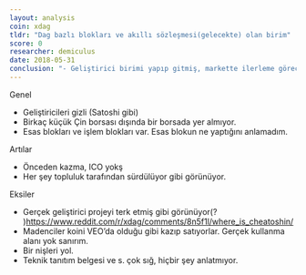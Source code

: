 ```yaml
---
layout: analysis
coin: xdag
tldr: "Dag bazlı blokları ve akıllı sözleşmesi(gelecekte) olan birim"
score: 0
researcher: demiculus
date: 2018-05-31
conclusion: "- Geliştirici birimi yapıp gitmiş, markette ilerleme göreceğimizi sanmıyorum. \n- Fikir güzel ama teknik dökümanlar olmadığı için Dag sistemleri iyi mi olur, kötü mü bilemiyorum. O yüzden 0 verdim."
---
```


Genel

- Geliştiricileri gizli (Satoshi gibi)
- Birkaç küçük Çin borsası dışında bir borsada yer almıyor. 
- Esas blokları ve işlem blokları var. Esas blokun ne yaptığını anlamadım. 


Artılar

- Önceden kazma, ICO yokş 
- Her şey topluluk tarafından sürdülüyor gibi görünüyor. 


Eksiler

- Gerçek geliştirici projeyi terk etmiş gibi görünüyor(? )https://www.reddit.com/r/xdag/comments/8n5f1l/where_is_cheatoshin/
-  Madenciler koini VEO’da olduğu gibi kazıp satıyorlar. Gerçek kullanma alanı yok sanırım.
- Bir nişleri yol. 
- Teknik tanıtım belgesi ve s. çok sığ, hiçbir şey anlatmıyor. 

